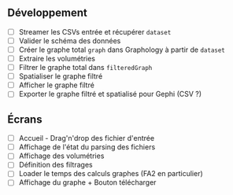 ## Développement

- [ ] Streamer les CSVs entrée et récupérer `dataset`
- [ ] Valider le schéma des données
- [ ] Créer le graphe total `graph` dans Graphology à partir de `dataset`
- [ ] Extraire les volumétries
- [ ] Filtrer le graphe total dans `filteredGraph`
- [ ] Spatialiser le graphe filtré
- [ ] Afficher le graphe filtré
- [ ] Exporter le graphe filtré et spatialisé pour Gephi (CSV ?)

## Écrans

- [ ] Accueil - Drag'n'drop des fichier d'entrée
- [ ] Affichage de l'état du parsing des fichiers
- [ ] Affichage des volumétries
- [ ] Définition des filtrages
- [ ] Loader le temps des calculs graphes (FA2 en particulier)
- [ ] Affichage du graphe + Bouton télécharger